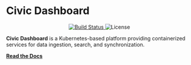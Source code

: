 # Civic Dashboard

<p align="center">
  <!-- Build status badge -->
  <a href="https://github.com/civic-dashboard/civic-dashboard/actions/workflows/push-and-test.yml">
    <img src="https://github.com/civic-dashboard/civic-dashboard/actions/workflows/push-and-test.yml/badge.svg" alt="Build Status">
  </a>
  
  <!-- License badge -->
  <img src="https://img.shields.io/github/license/civic-dashboard/civic-dashboard?style=flat-square" alt="License">
  
</p>

**Civic Dashboard** is a Kubernetes-based platform providing containerized services for data ingestion, search, and synchronization.

[**Read the Docs**](https://github.com/civic-dashboard/civic-dashboard/wiki)
